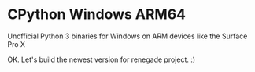 # CPython Windows ARM64
Unofficial Python 3 binaries for Windows on ARM devices like the Surface Pro X

OK. Let's build the newest version for renegade project. :)
